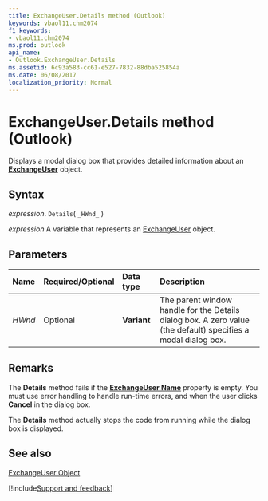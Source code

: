 ```yaml
---
title: ExchangeUser.Details method (Outlook)
keywords: vbaol11.chm2074
f1_keywords:
- vbaol11.chm2074
ms.prod: outlook
api_name:
- Outlook.ExchangeUser.Details
ms.assetid: 6c93a583-cc61-e527-7832-88dba525854a
ms.date: 06/08/2017
localization_priority: Normal
---
```



# ExchangeUser.Details method (Outlook)

Displays a modal dialog box that provides detailed information about an  **[ExchangeUser](Outlook.ExchangeUser.md)** object.


## Syntax

_expression_. `Details`( `_HWnd_` )

_expression_ A variable that represents an [ExchangeUser](Outlook.ExchangeUser.md) object.


## Parameters



|Name|Required/Optional|Data type|Description|
|:-----|:-----|:-----|:-----|
| _HWnd_|Optional| **Variant**| The parent window handle for the Details dialog box. A zero value (the default) specifies a modal dialog box.|

## Remarks

The  **Details** method fails if the **[ExchangeUser.Name](Outlook.ExchangeUser.Name.md)** property is empty. You must use error handling to handle run-time errors, and when the user clicks **Cancel** in the dialog box.

The  **Details** method actually stops the code from running while the dialog box is displayed.


## See also


[ExchangeUser Object](Outlook.ExchangeUser.md)

[!include[Support and feedback](~/includes/feedback-boilerplate.md)]